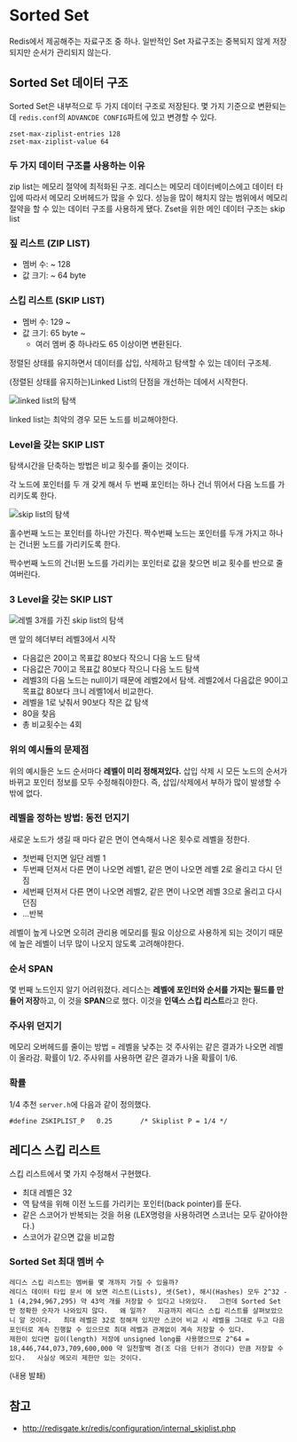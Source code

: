 # Sorted Set

Redis에서 제공해주는 자료구조 중 하나.
일반적인 Set 자료구조는 중복되지 않게 저장되지만 순서가 관리되지 않는다.

## Sorted Set 데이터 구조

Sorted Set은 내부적으로 두 가지 데이터 구조로 저장된다.
몇 가지 기준으로 변환되는데 `redis.conf`의 `ADVANCDE CONFIG`파트에 있고 변경할 수 있다.

```
zset-max-ziplist-entries 128
zset-max-ziplist-value 64
```

### 두 가지 데이터 구조를 사용하는 이유
zip list는 메모리 절약에 최적화된 구조.
레디스는 메모리 데이터베이스에고 데이터 타입에 따라서 메모리 오버헤드가 많을 수 있다.
성능을 많이 해치지 않는 범위에서 메모리 절약을 할 수 있는 데이터 구조를 사용하게 됐다.
Zset을 위한 메인 데이터 구조는 skip list

### 짚 리스트 (ZIP LIST)

 - 멤버 수: ~ 128
 - 값 크기: ~ 64 byte

### 스킵 리스트 (SKIP LIST)

 - 멤버 수: 129 ~
 - 값 크기: 65 byte ~
	 - 여러 멤버 중 하나라도 65 이상이면 변환된다.

정렬된 상태를 유지하면서 데이터를 삽입, 삭제하고 탐색할 수 있는 데이터 구조체.

(정렬된 상태를 유지하는)Linked List의 단점을 개선하는 데에서 시작한다.

![linked list의 탐색](http://redisgate.kr/images/internal/skiplist-1a.png)

linked list는 최악의 경우 모든 노드를 비교해야한다.


### Level을 갖는 SKIP LIST

탐색시간을 단축하는 방법은 비교 횟수를 줄이는 것이다.

각 노드에 포인터를 두 개 갖게 해서 두 번째 포인터는 하나 건너 뛰어서 다음 노드를 가리키도록 한다.

![skip list의 탐색](http://redisgate.kr/images/internal/skiplist-1b.png)

홀수번째 노드는 포인터를 하나만 가진다.
짝수번째 노드는 포인터를 두개 가지고 하나는 건너뛴 노드를 가리키도록 한다.

짝수번째 노드의 건너뛴 노드를 가리키는 포인터로 값을 찾으면 비교 횟수를 반으로 줄여버린다.

### 3 Level을 갖는 SKIP LIST

![레벨 3개를 가진 skip list의 탐색](http://redisgate.kr/images/internal/skiplist-1c.png)

맨 앞의 헤더부터 레벨3에서 시작

- 다음값은 20이고 목표값 80보다 작으니 다음 노드 탐색
- 다음값은 70이고 목표값 80보다 작으니 다음 노드 탐색
- 레벨3의 다음 노드는 null이기 때문에 레벨2에서 탐색. 레벨2에서 다음값은 90이고 목표값 80보다 크니 레벨1에서 비교한다.
- 레벨을 1로 낮춰서 90보다 작은 값 탐색
- 80을 찾음
- 총 비교횟수는 4회


### 위의 예시들의 문제점

위의 예시들은 노드 순서마다 **레벨이 미리 정해져있다.**
삽입 삭제 시 모든 노드의 순서가 바뀌고 포인터 정보를 모두 수정해줘야한다.
즉, 삽입/삭제에서 부하가 많이 발생할 수 밖에 없다.

### 레벨을 정하는 방법: 동전 던지기

새로운 노드가 생길 때 마다 같은 면이 연속해서 나온 횟수로 레벨을 정한다.

- 첫번째 던지면 일단 레벨 1
- 두번째 던져서 다른 면이 나오면 레벨1, 같은 면이 나오면 레벨 2로 올리고 다시 던짐
- 세번째 던져서 다른 면이 나오면 레벨2, 같은 면이 나오면 레벨 3으로 올리고 다시 던짐
- ...반복

레벨이 높게 나오면 오히려 관리용 메모리를 필요 이상으로 사용하게 되는 것이기 때문에 높은 레벨이 너무 많이 나오지 않도록 고려해야한다.

### 순서 SPAN

몇 번째 노드인지 알기 어려워졌다.
레디스는 **레벨에 포인터와 순서를 가지는 필드를 만들어 저장**하고, 이 것을 **SPAN**으로 했다.
이것을 **인덱스 스킵 리스트**라고 한다.

### 주사위 던지기

메모리 오버헤드를 줄이는 방법 = 레벨을 낮추는 것
주사위는 같은 결과가 나오면 레벨이 올라감. 확률이 1/2.
주사위를 사용하면 같은 결과가 나올 확률이 1/6.


### 확률

1/4 추천
`server.h`에 다음과 같이 정의했다.

```
#define ZSKIPLIST_P   0.25       /* Skiplist P = 1/4 */
```

## 레디스 스킵 리스트

스킵 리스트에서 몇 가지 수정해서 구현했다.

- 최대 레벨은 32
- 역 탐색을 위해 이전 노드를 가리키는 포인터(back pointer)를 둔다.
- 같은 스코어가 반복되는 것을 허용 (LEX명령을 사용하려면 스코너는 모두 같아야한다.)
- 스코어가 같으면 값을 비교함

### Sorted Set 최대 멤버 수

```text
레디스 스킵 리스트는 멤버를 몇 개까지 가질 수 있을까?
레디스 데이터 타입 문서 에 보면 리스트(Lists), 셋(Set), 해시(Hashes) 모두 2^32 - 1 (4,294,967,295) 약 43억 개를 저장할 수 있다고 나와있다.   그런데 Sorted Set 만 정확한 숫자가 나와있지 않다.   왜 일까?   지금까지 레디스 스킵 리스트를 살펴보았으니 알 것이다.   최대 레벨은 32로 정해져 있지만 스코어 비교 시 레벨을 그대로 두고 다음 포인터로 계속 진행할 수 있으므로 최대 레벨과 관계없이 계속 저장할 수 있다.
제한이 있다면 길이(length) 저장에 unsigned long를 사용했으므로 2^64 = 18,446,744,073,709,600,000 약 일천팔백 경(조 다음 단위가 경이다) 만큼 저장할 수 있다.   사실상 메모리 제한만 있는 것이다.
```
(내용 발쵀)




## 참고

- http://redisgate.kr/redis/configuration/internal_skiplist.php